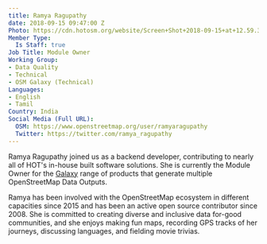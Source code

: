 ```yaml
---
title: Ramya Ragupathy
date: 2018-09-15 09:47:00 Z
Photo: https://cdn.hotosm.org/website/Screen+Shot+2018-09-15+at+12.59.35.png
Member Type:
  Is Staff: true
Job Title: Module Owner
Working Group:
- Data Quality
- Technical
- OSM Galaxy (Technical)
Languages:
- English
- Tamil
Country: India
Social Media (Full URL):
  OSM: https://www.openstreetmap.org/user/ramyaragupathy
  Twitter: https://twitter.com/ramya_ragupathy
---
```


Ramya Ragupathy joined us as a backend developer, contributing to nearly all of HOT's in-house built software solutions. She is currently the Module Owner for the [Galaxy](https://galaxy.hotosm.org/) range of products that generate multiple OpenStreetMap Data Outputs.


Ramya has been involved with the OpenStreetMap ecosystem in different capacities since 2015 and has been an active open source contributor since 2008. She is committed to creating diverse and inclusive data for-good communities, and she enjoys making fun maps, recording GPS tracks of her journeys, discussing languages, and fielding movie trivias. 